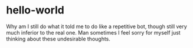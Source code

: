 # hello-world

Why am I still do what it told me to do like a repetitive bot, though still very much inferior to the real one.
Man sometimes I feel sorry for myself just thinking about these undesirable thoughts.
